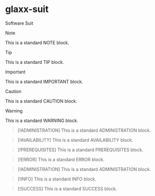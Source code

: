 # glaxx-suit
Software Suit

>[!NOTE]
>This is a standard NOTE block.

>[!TIP]
>This is a standard TIP block.

>[!IMPORTANT]
>This is a standard IMPORTANT block.

>[!CAUTION]
>This is a standard CAUTION block.

>[!WARNING]
>This is a standard WARNING block.

>[!ADMINISTRATION]
>This is a standard ADMINISTRATION block.

>[!AVAILABILITY]
>This is a standard AVAILABILITY block.

>[!PREREQUISITES]
>This is a standard PREREQUISITES block.

>[!ERROR]
>This is a standard ERROR block.

>[!ADMINISTRATION]
>This is a standard ADMINISTRATION block.

>[!INFO]
>This is a standard INFO block.

>[!SUCCESS]
>This is a standard SUCCESS block.
